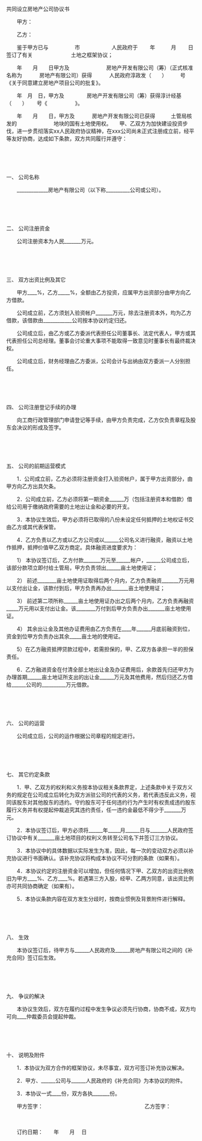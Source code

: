



共同设立房地产公司协议书



 

　　甲方：

　　乙方：　　

　　鉴于甲方已与　　　　　市　　　　　　人民政府于　　 年　　　月　　 日签订了有关　　　　　　　 土地之框架协议；

　　年　　月　　日甲方及　　　　　　　房地产开发有限公司（筹）（正式核准名称为　　　 房地产有限公司）获得　　　 人民政府淳政发（　　）　　　号《关于同意建立房地产项目公司的批复》。

　　年　月　日，甲方及　　　　 房地产开发有限公司（筹）获得淳计经基（　　）　　 号《　　　　　 》。

　　年　　月　　日，甲方及　　　 房地产开发有限公司已获得　　　土管局核发的　　　　　　　地块的国有土地使用权。　　甲、乙双方为加快建设投资步伐，进一步贯彻落实xx人民政府协议精神，在xxx公司尚未正式注册成立前，经平等友好协商，达成如下条款，双方共同履行并遵守：

　　

　　

一、
公司名称

　　_____________房地产有限公司（以下称__________公司或公司）。

　　

　　

二、
公司注册资金

　　公司注册资本为人民_______万元。

　　

　　

三、
双方出资比例及其它

　　甲方____%，乙方_____%，全额由乙方投资，应属甲方出资部分由甲方向乙方借款。

　　公司成立前，乙方须划入验资帐户_______万元，除去注册资本外，均为乙方借款，该借款由____________公司按本协议约定归还。

　　公司成立后，由乙方或乙方委派代表担任公司董事长、法定代表人，甲方或其代表担任公司总经理。董事会讨论重大事项不能取得一致意见时董事长有最终裁决权。

　　公司成立后，财务经理由乙方委派，公司会计与出纳由双方委派一人分别担任。

　　

　　

四、
公司注册登记手续的办理

　　向工商行政管理部门申请登记等手续，由甲方负责完成，乙方仅负责章程及股东会决议的形成及签字。

　　

　　

五、
公司的前期运营模式

　　1．公司成立前，乙方必须将注册资金打入验资帐户，属于甲方出资部分，由甲方向乙方出具欠条。

　　2．公司成立前，乙方必须将第一期资金______万（包括注册资本和借款）借给公司用于缴纳政府需要的土地出让金和必要的开支。

　　3．本协议生效后，甲方必须将已取得的八份未设定任何抵押的土地权证书交由乙方或其代表保管。

　　4．乙方负责以乙方或以乙方公司或以______公司名义进行融资，融资以土地作抵押，抵押价值甲乙双方商定。具体融资进度要求为：

　　1） 本协议签订后，乙方付款_______万元至______帐户，______公司成立后，该部分款项立即付给土管局，甲方负责领出______亩土地使用证；

　　2） 前述________亩土地使用证取得后两个月内，乙方负责融资_______万元用以支付出让金，该款付到后，甲方负责再办出_______亩土地使用证；

　　3） 前述第二项所称______亩土地使用证办出之后两个月内，乙方负责再融资_____万元用以支付出让金。该________万付到后甲方负责办出_______亩土地使用证。

　　4） 其余出让金及其他办证费用由乙方负责在____年______月底前融资到位，资金到位甲方负责办出其余_____亩土地的使用证。

　　5）在乙方融资抵押贷款过程中，若需担保的，甲、乙双方各承担一半的担保责任。

　　6．乙方融进资金在付清全部土地出让金及办证费用后，余款首先归还甲方为办理首期______亩土地证所支出的出让金______万元及其他费用，然后归还乙方借给______公司的__________万元借款。

　　

　　

六、
公司的运营

　　公司成立后，公司的运作根据公司章程的规定进行。

　　

　　

七、
其它约定条款

　　1．甲、乙双方的权利和义务按本协议相关条款界定，上述条款中关于双方义务的规定在公司成立后转化为双方派驻公司的代表的义务，若代表违反此义务，视同该股东对其他股东的违约。守约股东可于任何违约行为产生时有权责成违约股东履行义务并有权提起仲裁追究其违约责任，任一违约金最低不得少于_______万元。

　　2．本协议签订后，甲方必须将______年_____月______日与_______人民政府签订协议中有关_______亩土地项目的权利义务转至公司名下并签订三方协议。

　　3．本协议中的具体数据以实际发生为准，因此，每一次的变动双方必须以补充协议进行书面确认。该补充协议将构成本协议不可分割的条款（如果有）。

　　4．本协议约定的注册资金可以增加，但任何情况下甲、乙双方的出资比例依旧为甲方____%、乙方____%。若遇第三方入股，经甲、乙两方同意，该出资比例亦可共同协商确定（如果有）。

　　5．本协议条款内容在双方发生分歧时，按商业惯例及背景附件进行解释。

　　

　　

八、
生效

　　本协议签订后，待甲方与______人民政府及______房地产有限公司之间的《补充合同》签订后生效。

　　

　　

九、
争议的解决

　　本协议生效后，双方在履约过程中发生争议必须先行协商，协商不成，双方均可向____仲裁委员会提起仲裁。

　　

　　

十、
说明及附件

　　1．本协议为双方合作的框架协议，未尽事宜，双方可签订补充协议解决。

　　2．甲方、______公司与______人民政府的《补充合同》为本协议的附件。

　　3．本协议一式____份，双方各执_______份。　　

　　甲方签字：　　　　　　　　　　　　　　　　　　　 乙方签字：

　　


 　　订约日期：　　年　　月　 日
 
　　



　　